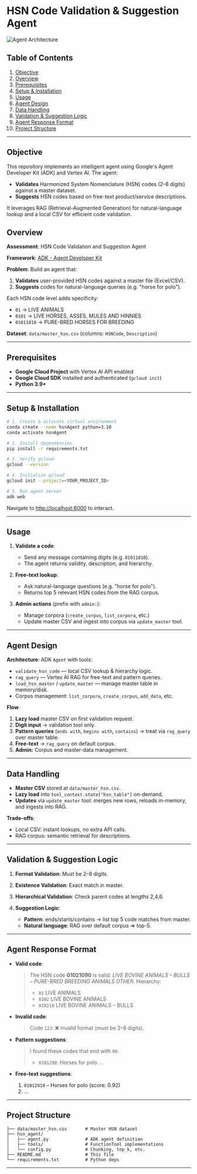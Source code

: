 # HSN Code Validation & Suggestion Agent

![Agent Architecture](docs/architecture.png)

## Table of Contents

1. [Objective](#objective)
2. [Overview](#overview)
3. [Prerequisites](#prerequisites)
4. [Setup & Installation](#setup--installation)
5. [Usage](#usage)
6. [Agent Design](#agent-design)
7. [Data Handling](#data-handling)
8. [Validation & Suggestion Logic](#validation--suggestion-logic)
9. [Agent Response Format](#agent-response-format)
10. [Project Structure](#project-structure)

---

## Objective

This repository implements an intelligent agent using Google's Agent Developer Kit (ADK) and Vertex AI. The agent:

- **Validates** Harmonized System Nomenclature (HSN) codes (2–8 digits) against a master dataset.
- **Suggests** HSN codes based on free-text product/service descriptions.

It leverages RAG (Retrieval-Augmented Generation) for natural-language lookup and a local CSV for efficient code validation.

## Overview

**Assessment**: HSN Code Validation and Suggestion Agent

**Framework**: [ADK - Agent Developer Kit](https://google.github.io/adk-docs/)

**Problem**: Build an agent that:

1. **Validates** user-provided HSN codes against a master file (Excel/CSV).
2. **Suggests** codes for natural-language queries (e.g. "horse for polo").

Each HSN code level adds specificity:

- `01` → LIVE ANIMALS
- `0101` → LIVE HORSES, ASSES, MULES AND HINNIES
- `01011010` → PURE-BRED HORSES FOR BREEDING

**Dataset**: `data/master_hsn.csv` (columns: `HSNCode`, `Description`)

---

## Prerequisites

- **Google Cloud Project** with Vertex AI API enabled
- **Google Cloud SDK** installed and authenticated (`gcloud init`)
- **Python 3.9+**

---

## Setup & Installation

```bash
# 1. Create & activate virtual environment
conda create --name hsnAgent python=3.10
conda activate hsnAgent

# 2. Install dependencies
pip install -r requirements.txt

# 3. Verify gcloud
gcloud --version

# 4. Initialize gcloud
gcloud init --project=<YOUR_PROJECT_ID>

# 5. Run agent server
adk web
```

Navigate to [http://localhost:8000](http://localhost:8000) to interact.

---

## Usage

1. **Validate a code**:

   - Send any message containing digits (e.g. `01011010`).
   - The agent returns validity, description, and hierarchy.

2. **Free-text lookup**:

   - Ask natural-language questions (e.g. "horse for polo").
   - Returns top 5 relevant HSN codes from the RAG corpus.

3. **Admin actions** (prefix with `admin:`):

   - Manage corpora (`create_corpus`, `list_corpora`, etc.)
   - Update master CSV and ingest into corpus via `update_master` tool.

---

## Agent Design

**Architecture**: ADK `Agent` with tools:

- `validate_hsn_code` — local CSV lookup & hierarchy logic.
- `rag_query` — Vertex AI RAG for free-text and pattern queries.
- `load_hsn_master` / `update_master` — manage master table in memory/disk.
- Corpus management: `list_corpora`, `create_corpus`, `add_data`, etc.

**Flow**:

1. **Lazy load** master CSV on first validation request.
2. **Digit input** → validation tool only.
3. **Pattern queries** (`ends with`, `begins with`, `contains`) → treat via `rag_query` over master table.
4. **Free-text** → `rag_query` on default corpus.
5. **Admin:** Corpus and master-data management.

---

## Data Handling

- **Master CSV** stored at `data/master_hsn.csv`.
- **Lazy load** into `tool_context.state["hsn_table"]` on-demand.
- **Updates** via `update_master` tool: merges new rows, reloads in-memory, and ingests into RAG.

**Trade-offs**:

- Local CSV: instant lookups, no extra API calls.
- RAG corpus: semantic retrieval for descriptions.

---

## Validation & Suggestion Logic

1. **Format Validation**: Must be 2–8 digits.
2. **Existence Validation**: Exact match in master.
3. **Hierarchical Validation**: Check parent codes at lengths 2,4,6.
4. **Suggestion Logic**:

   - **Pattern**: ends/starts/contains → list top 5 code matches from master.
   - **Natural language**: RAG over default corpus ⇒ top-5.

---

## Agent Response Format

- **Valid code**:

  > The HSN code **01021090** is valid: _LIVE BOVINE ANIMALS – BULLS – PURE-BRED BREEDING ANIMALS OTHER_.
  > Hierarchy:
  >
  > - `01` LIVE ANIMALS
  > - `0102` LIVE BOVINE ANIMALS
  > - `010210` LIVE BOVINE ANIMALS – BULLS

- **Invalid code**:

  > Code `123`: ❌ invalid format (must be 2–8 digits).

- **Pattern suggestions**:

  > I found these codes that end with `90`:
  >
  > - `0101290`: Horses for polo
  >   ...

- **Free-text suggestions**:

  1. `01012910` – Horses for polo (score: 0.92)
  2. ...

---

## Project Structure

```
├── data/master_hsn.csv       # Master HSN dataset
├── hsn_agent/
│   ├── agent.py              # ADK agent definition
│   ├── tools/                # FunctionTool implementations
│   └── config.py             # Chunking, top_k, etc.
├── README.md                 # This file
└── requirements.txt          # Python deps
```

---
